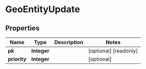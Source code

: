 

# GeoEntityUpdate

## Properties

Name | Type | Description | Notes
------------ | ------------- | ------------- | -------------
**pk** | **Integer** |  |  [optional] [readonly]
**priority** | **Integer** |  |  [optional]



